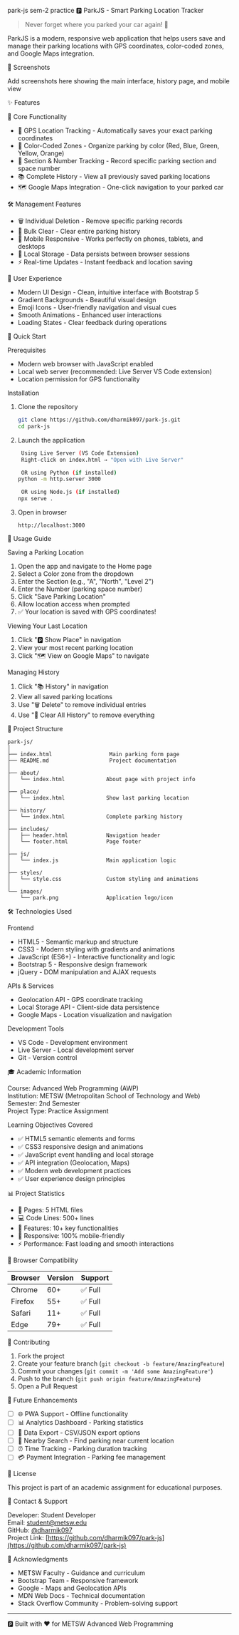 park-js
sem-2 practice
🅿️ ParkJS - Smart Parking Location Tracker

> Never forget where you parked your car again! 🚗

ParkJS is a modern, responsive web application that helps users save and manage their parking locations with GPS coordinates, color-coded zones, and Google Maps integration.

📸 Screenshots

Add screenshots here showing the main interface, history page, and mobile view

✨ Features

🎯 Core Functionality

- 📍 GPS Location Tracking - Automatically saves your exact parking coordinates
- 🎨 Color-Coded Zones - Organize parking by color (Red, Blue, Green, Yellow, Orange)
- 📝 Section & Number Tracking - Record specific parking section and space number
- 📚 Complete History - View all previously saved parking locations
- 🗺️ Google Maps Integration - One-click navigation to your parked car

🛠️ Management Features

- 🗑️ Individual Deletion - Remove specific parking records
- 🧹 Bulk Clear - Clear entire parking history
- 📱 Mobile Responsive - Works perfectly on phones, tablets, and desktops
- 💾 Local Storage - Data persists between browser sessions
- ⚡ Real-time Updates - Instant feedback and location saving

🎨 User Experience

- Modern UI Design - Clean, intuitive interface with Bootstrap 5
- Gradient Backgrounds - Beautiful visual design
- Emoji Icons - User-friendly navigation and visual cues
- Smooth Animations - Enhanced user interactions
- Loading States - Clear feedback during operations

🚀 Quick Start

Prerequisites

- Modern web browser with JavaScript enabled
- Local web server (recommended: Live Server VS Code extension)
- Location permission for GPS functionality

Installation

1. Clone the repository

   ```bash
   git clone https://github.com/dharmik097/park-js.git
   cd park-js
   ```

2. Launch the application

   ```bash
    Using Live Server (VS Code Extension)
    Right-click on index.html → "Open with Live Server"

    OR using Python (if installed)
   python -m http.server 3000

    OR using Node.js (if installed)
   npx serve .
   ```

3. Open in browser
   ```
   http://localhost:3000
   ```

📱 Usage Guide

Saving a Parking Location

1. Open the app and navigate to the Home page
2. Select a Color zone from the dropdown
3. Enter the Section (e.g., "A", "North", "Level 2")
4. Enter the Number (parking space number)
5. Click "Save Parking Location"
6. Allow location access when prompted
7. ✅ Your location is saved with GPS coordinates!

Viewing Your Last Location

1. Click "🅿️ Show Place" in navigation
2. View your most recent parking location
3. Click "🗺️ View on Google Maps" to navigate

Managing History

1. Click "📚 History" in navigation
2. View all saved parking locations
3. Use "🗑️ Delete" to remove individual entries
4. Use "🧹 Clear All History" to remove everything

📁 Project Structure

```
park-js/
│
├── index.html                  Main parking form page
├── README.md                   Project documentation
│
├── about/
│   └── index.html             About page with project info
│
├── place/
│   └── index.html             Show last parking location
│
├── history/
│   └── index.html             Complete parking history
│
├── includes/
│   ├── header.html            Navigation header
│   └── footer.html            Page footer
│
├── js/
│   └── index.js               Main application logic
│
├── styles/
│   └── style.css              Custom styling and animations
│
└── images/
    └── park.png               Application logo/icon
```

🛠️ Technologies Used

Frontend

- HTML5 - Semantic markup and structure
- CSS3 - Modern styling with gradients and animations
- JavaScript (ES6+) - Interactive functionality and logic
- Bootstrap 5 - Responsive design framework
- jQuery - DOM manipulation and AJAX requests

APIs & Services

- Geolocation API - GPS coordinate tracking
- Local Storage API - Client-side data persistence
- Google Maps - Location visualization and navigation

Development Tools

- VS Code - Development environment
- Live Server - Local development server
- Git - Version control

🎓 Academic Information

Course: Advanced Web Programming (AWP)  
Institution: METSW (Metropolitan School of Technology and Web)  
Semester: 2nd Semester  
Project Type: Practice Assignment

Learning Objectives Covered

- ✅ HTML5 semantic elements and forms
- ✅ CSS3 responsive design and animations
- ✅ JavaScript event handling and local storage
- ✅ API integration (Geolocation, Maps)
- ✅ Modern web development practices
- ✅ User experience design principles

📊 Project Statistics

- 📄 Pages: 5 HTML files
- 💻 Code Lines: 500+ lines
- 🎯 Features: 10+ key functionalities
- 📱 Responsive: 100% mobile-friendly
- ⚡ Performance: Fast loading and smooth interactions

🔧 Browser Compatibility

| Browser | Version | Support |
| ------- | ------- | ------- |
| Chrome  | 60+     | ✅ Full |
| Firefox | 55+     | ✅ Full |
| Safari  | 11+     | ✅ Full |
| Edge    | 79+     | ✅ Full |

🤝 Contributing

1. Fork the project
2. Create your feature branch (`git checkout -b feature/AmazingFeature`)
3. Commit your changes (`git commit -m 'Add some AmazingFeature'`)
4. Push to the branch (`git push origin feature/AmazingFeature`)
5. Open a Pull Request

📝 Future Enhancements

- [ ] 🌐 PWA Support - Offline functionality
- [ ] 📊 Analytics Dashboard - Parking statistics
- [ ] 🔄 Data Export - CSV/JSON export options
- [ ] 🎯 Nearby Search - Find parking near current location
- [ ] ⏰ Time Tracking - Parking duration tracking
- [ ] 💳 Payment Integration - Parking fee management

📄 License

This project is part of an academic assignment for educational purposes.

📧 Contact & Support

Developer: Student Developer  
Email: student@metsw.edu  
GitHub: [@dharmik097](https://github.com/dharmik097)  
Project Link: [https://github.com/dharmik097/park-js](https://github.com/dharmik097/park-js)

🙏 Acknowledgments

- METSW Faculty - Guidance and curriculum
- Bootstrap Team - Responsive framework
- Google - Maps and Geolocation APIs
- MDN Web Docs - Technical documentation
- Stack Overflow Community - Problem-solving support

---

🅿️ Built with ❤️ for METSW Advanced Web Programming
